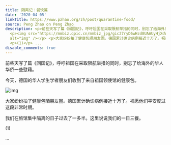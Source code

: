 ```yaml
---
title: 隔离记：餐饮篇
date: '2020-04-05'
linkTitle: https://www.pzhao.org/zh/post/quarantine-food/
source: Peng Zhao on Peng Zhao
description: <p>前些天写了篇《回国记》，呼吁祖国在采取限航举措的同时，别忘了给海外的华人华侨一些慰藉。</p> <p>今天，德国的华人学生学者朋友们收到了来自祖国领使馆的健康包。</p>
  <p><img src="https://mmbiz.qpic.cn/mmbiz_jpg/gic27ryD6wHzd8UAAUyHjXdWdumKb7SoLRmwVftAahsZlfKZzbiaeStuUWXeDlgRQIKVicqwXdicYq6YtQibuIutQiag/640?wx_fmt=jpeg&amp;tp=webp&amp;wxfrom=5&amp;wx_lazy=1&amp;wx_co=1"
  alt="img" /></p> <p>大家纷纷拍了健康包晒朋友圈。德国累计确诊病例接近十万了。祝愿他们平安度过这段非常时期。</p> <p>我们在旅馆集中隔离的日子过去了一多半。这里说说我们的一日三餐。</p>
  <p>(1)</p> ...
disable_comments: true
---
```

<p>前些天写了篇《回国记》，呼吁祖国在采取限航举措的同时，别忘了给海外的华人华侨一些慰藉。</p> <p>今天，德国的华人学生学者朋友们收到了来自祖国领使馆的健康包。</p> <p><img src="https://mmbiz.qpic.cn/mmbiz_jpg/gic27ryD6wHzd8UAAUyHjXdWdumKb7SoLRmwVftAahsZlfKZzbiaeStuUWXeDlgRQIKVicqwXdicYq6YtQibuIutQiag/640?wx_fmt=jpeg&amp;tp=webp&amp;wxfrom=5&amp;wx_lazy=1&amp;wx_co=1" alt="img" /></p> <p>大家纷纷拍了健康包晒朋友圈。德国累计确诊病例接近十万了。祝愿他们平安度过这段非常时期。</p> <p>我们在旅馆集中隔离的日子过去了一多半。这里说说我们的一日三餐。</p> <p>(1)</p> ...